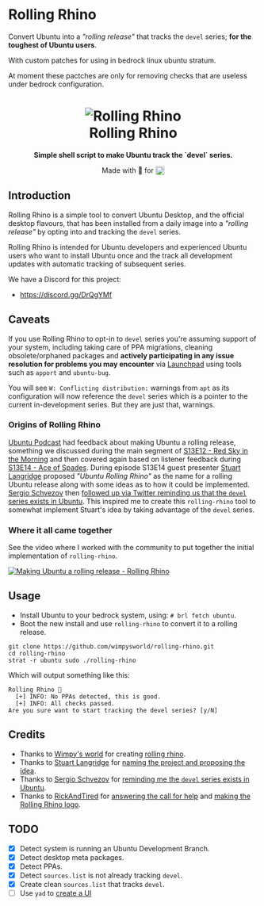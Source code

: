 # Rolling Rhino

Convert Ubuntu into a *"rolling release"* that tracks the `devel` series; **for the toughest of Ubuntu users**.

With custom patches for using in bedrock linux ubuntu stratum.

At moment these pactches are only for removing checks that are useless under bedrock configuration.

<h1 align="center">
  <img src=".github/logo.png" alt="Rolling Rhino" />
  <br />
  Rolling Rhino
</h1>

<p align="center"><b>Simple shell script to make Ubuntu track the `devel` series.</b></p>
<!-- <div align="center"><img src=".github/screenshot.png" alt="Rolling Rhino Screenshot" /></div> -->
<p align="center">Made with 💝 for <img src=".github/ubuntu.png" align="top" width="18" /></p>

## Introduction

Rolling Rhino is a simple tool to convert Ubuntu Desktop, and the official
desktop flavours, that has been installed from a daily image into a
*"rolling release"* by opting into and tracking the `devel` series.

Rolling Rhino is intended for Ubuntu developers and experienced Ubuntu users
who want to install Ubuntu once and the track all development updates with
automatic tracking of subsequent series.

We have a Discord for this project:

  * <https://discord.gg/DrQgYMf>

## Caveats

If you use Rolling Rhino to opt-in to `devel` series you're assuming support
of your system, including taking care of PPA migrations, cleaning
obsolete/orphaned packages and **actively participating in any issue resolution
for problems you may encounter** via [Launchpad](https://launchpad.net) using
tools such as `apport` and `ubuntu-bug`.

You will see `W: Conflicting distribution:` warnings from `apt` as its
configuration will now reference the `devel` series which is a pointer to the
current in-development series. But they are just that, warnings.

### Origins of Rolling Rhino

[Ubuntu Podcast](https://ubuntupodcast.org) had feedback about making Ubuntu
a rolling release, something we discussed during the main segment of
[S13E12 - Red Sky in the Morning](https://ubuntupodcast.org/2020/06/11/s13e12-red-sky-in-the-morning/)
and then covered again based on listener feedback during
[S13E14 - Ace of Spades](https://ubuntupodcast.org/2020/06/25/s13e14-ace-of-spades/).
During episode S13E14 guest presenter [Stuart Langridge](https://twitter.com/sil)
proposed *"Ubuntu Rolling Rhino"* as the name for a rolling Ubuntu release
along with some ideas as to how it could be implemented. [Sergio Schvezov](https://twitter.com/sergiusens) then
[followed up via Twitter reminding us that the `devel` series exists in Ubuntu](https://twitter.com/sergiusens/status/1276479711372292096).
This inspired me to create this `rolling-rhino` tool to somewhat implement
Stuart's idea by taking advantage of the `devel` series.

### Where it all came together

See the video where I worked with the community to put together the initial implementation of `rolling-rhino`.

[![Making Ubuntu a rolling release - Rolling Rhino](https://img.youtube.com/vi/Q4k8LqEUxlM/0.jpg)](https://www.youtube.com/watch?v=Q4k8LqEUxlM)

## Usage

  * Install Ubuntu to your bedrock system, using: `# brl fetch ubuntu`.
  * Boot the new install and use `rolling-rhino` to convert it to a rolling release.

```
git clone https://github.com/wimpysworld/rolling-rhino.git
cd rolling-rhino
strat -r ubuntu sudo ./rolling-rhino
```

Which will output something like this:

```
Rolling Rhino 🦏
  [+] INFO: No PPAs detected, this is good.
  [+] INFO: All checks passed.
Are you sure want to start tracking the devel series? [y/N]
```

## Credits
  * Thanks to [Wimpy's world](https://github.com/wimpysworld) for creating [rolling rhino](https://github.com/wimpysworld/rolling-rhino).
  * Thanks to [Stuart Langridge](https://twitter.com/sil) for [naming the project and proposing the idea]().
  * Thanks to [Sergio Schvezov](https://twitter.com/sergiusens) for [reminding me the `devel` series exists in Ubuntu](https://twitter.com/sergiusens/status/1276479711372292096).
  * Thanks to [RickAndTired](https://twitter.com/RickAndTired) for [answering the call for help](https://twitter.com/RickAndTired/status/1276729643068911618) and [making the Rolling Rhino logo](https://github.com/RickAndTired/Artwork).

## TODO

  - [x] Detect system is running an Ubuntu Development Branch.
  - [x] Detect desktop meta packages.
  - [x] Detect PPAs.
  - [x] Detect `sources.list` is not already tracking `devel`.
  - [x] Create clean `sources.list` that tracks `devel`.
  - [ ] Use `yad` to [create a UI](https://sanana.kiev.ua/index.php/yad)
